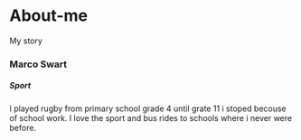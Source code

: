 # About-me
<head> 
My story
  <body> 
  <h3>Marco Swart</h3>
  <h5>Sport </h5>
  <p>I played rugby from primary school grade 4 until grate 11 i stoped becouse of school work. I love the sport and bus rides to schools where i never were before.</p>
  
  </body>
</head>
